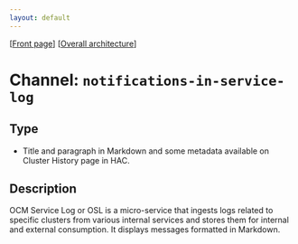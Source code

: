 ```yaml
---
layout: default
---
```

\[[Front page](../overall-architecture.html)\] \[[Overall architecture](../overall-architecture.html)\]



# Channel: `notifications-in-service-log`



## Type

* Title and paragraph in Markdown and some metadata available on Cluster History page in HAC.



## Description

OCM Service Log or OSL is a micro-service that ingests logs related to specific
clusters from various internal services and stores them for internal and
external consumption. It displays messages formatted in Markdown.

